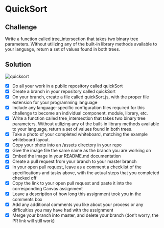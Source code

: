 # QuickSort

## Challenge

Write a function called tree_intersection that takes two binary tree parameters.
Without utilizing any of the built-in library methods available to your language, return a set of values found in both trees.

## Solution
![quicksort](https://user-images.githubusercontent.com/25094584/41049893-c9ca1d08-6966-11e8-94c3-cd94dfe0743f.jpg)


- [x] Do all your work in a public repository called quickSort
- [x] Create a branch in your repository called quickSort
- [x] On your branch, create a file called quickSort.js, with the proper file extension for your programming language
- [x] Include any language-specific configuration files required for this challenge to become an individual component, module, library, etc.
- [x] Write a function called tree_intersection that takes two binary tree parameters.
Without utilizing any of the built-in library methods available to your language, return a set of values found in both trees.
- [x] Take a photo of your completed whiteboard, matching the example whiteboard layout.
- [x] Copy your photo into an /assets directory in your repo
- [x] Give the image file the same name as the branch you are working on
- [x] Embed the image in your README.md documentation
- [x] Create a pull request from your branch to your master branch
- [x] In your open pull request, leave as a comment a checklist of the specifications and tasks above, with the actual steps that you completed checked off
- [x] Copy the link to your open pull request and paste it into the corresponding Canvas assignment
- [x] Leave a description of how long this assignment took you in the comments box
- [x] Add any additional comments you like about your process or any difficulties you may have had with the assignment
- [x] Merge your branch into master, and delete your branch (don’t worry, the PR link will still work)